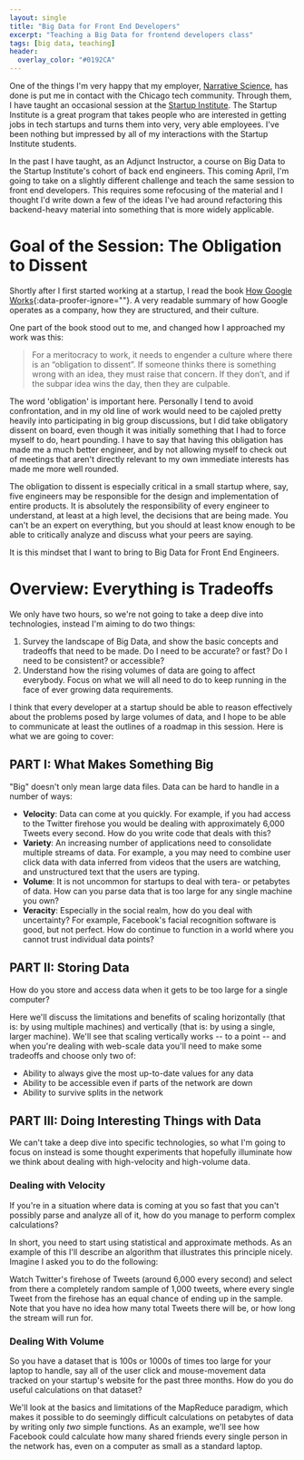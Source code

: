 ```yaml
---
layout: single
title: "Big Data for Front End Developers"
excerpt: "Teaching a Big Data for frontend developers class"
tags: [big data, teaching]
header:
  overlay_color: "#0192CA"
---
```


One of the things I'm very happy that my employer, [Narrative Science](https://www.narrativescience.com), has done is put me in contact with the Chicago tech community.  Through them, I have taught an occasional session at the [Startup Institute](https://startupinstitute.com). The Startup Institute is a great program that takes people who are interested in getting jobs in tech startups and turns them into very, very able employees.  I've been nothing but impressed by all of my interactions with the Startup Institute students.

In the past I have taught, as an Adjunct Instructor, a course on Big Data to the Startup Institute's cohort of back end engineers.  This coming April, I'm going to take on a slightly different challenge and teach the same session to front end developers.  This requires some refocusing of the material and I thought I'd write down a few of the ideas I've had around refactoring this backend-heavy material into something that is more widely applicable.

# Goal of the Session:  The Obligation to Dissent

Shortly after I first started working at a startup, I read the book [How Google Works](https://www.amazon.com/How-Google-Works-Eric-Schmidt-ebook/dp/B00HUU13Y0){:data-proofer-ignore=""}.  A very readable summary of how Google operates as a company, how they are structured, and their culture.

One part of the book stood out to me, and changed how I approached my work was this:

> For a meritocracy to work, it needs to engender a culture where there is an “obligation to dissent”.  If someone thinks there is something wrong with an idea, they must raise that concern. If they don’t, and if the subpar idea wins the day, then they are culpable.

The word 'obligation' is important here.  Personally I tend to avoid confrontation, and in my old line of work would need to be cajoled pretty heavily into participating in big group discussions, but I did take obligatory dissent on board, even though it was initially something that I had to force myself to do, heart pounding.  I have to say that having this obligation has made me a much better engineer, and by not allowing myself to check out of meetings that aren't directly relevant to my own immediate interests has made me more well rounded.

The obligation to dissent is especially critical in a small startup where, say, five engineers may be responsible for the design and implementation of entire products.  It is absolutely the responsibility of every engineer to understand, at least at a high level, the decisions that are being made.  You can't be an expert on everything, but you should at least know enough to be able to critically analyze and discuss what your peers are saying.

It is this mindset that I want to bring to Big Data for Front End Engineers.

# Overview:  Everything is Tradeoffs

We only have two hours, so we're not going to take a deep dive into technologies, instead I'm aiming to do two things:

1. Survey the landscape of Big Data, and show the basic concepts and tradeoffs that need to be made.  Do I need to be accurate? or fast?  Do I need to be consistent? or accessible?
1. Understand how the rising volumes of data are going to affect everybody.  Focus on what we will all need to do to keep running in the face of ever growing data requirements.

I think that every developer at a startup should be able to reason effectively about the problems posed by large volumes of data, and I hope to be able to communicate at least the outlines of a roadmap in this session.  Here is what we are going to cover:

## PART I: What Makes Something Big

"Big" doesn't only mean large data files.  Data can be hard to handle in a number of ways:

* **Velocity**:  Data can come at you quickly.  For example, if you had access to the Twitter firehose you would be dealing with approximately 6,000 Tweets every second.  How do you write code that deals with this?
* **Variety**:  An increasing number of applications need to consolidate multiple streams of data.  For example, a you may need to combine user click data with data inferred from videos that the users are watching, and unstructured text that the users are typing.
* **Volume**: It is not uncommon for startups to deal with tera- or petabytes of data.  How can you parse data that is too large for any single machine you own?
* **Veracity**: Especially in the social realm, how do you deal with uncertainty?  For example, Facebook's facial recognition software is good, but not perfect.  How do continue to function in a world where you cannot trust individual data points?

## PART II: Storing Data

How do you store and access data when it gets to be too large for a single computer?

Here we'll discuss the limitations and benefits of scaling horizontally (that is: by using multiple machines) and vertically (that is: by using a single, larger machine).  We'll see that scaling vertically works -- to a point -- and when you're dealing with web-scale data you'll need to make some tradeoffs and choose only two of:

* Ability to always give the most up-to-date values for any data
* Ability to be accessible even if parts of the network are down
* Ability to survive splits in the network

## PART III: Doing Interesting Things with Data

We can't take a deep dive into specific technologies, so what I'm going to focus on instead is some thought experiments that hopefully illuminate how we think about dealing with high-velocity and high-volume data.

### Dealing with Velocity

If you're in a situation where data is coming at you so fast that you can't possibly parse and analyze all of it, how do you manage to perform complex calculations?

In short, you need to start using statistical and approximate methods.  As an example of this I'll describe an algorithm that illustrates this principle nicely.  Imagine I asked you to do the following:

Watch Twitter's firehose of Tweets (around 6,000 every second) and select from there a completely random sample of 1,000 tweets, where every single Tweet from the firehose has an equal chance of ending up in the sample.  Note that you have no idea how many total Tweets there will be, or how long the stream will run for.

### Dealing With Volume

So you have a dataset that is 100s or 1000s of times too large for your laptop to handle, say all of the user click and mouse-movement data tracked on your startup's website for the past three months.  How do you do useful calculations on that dataset?

We'll look at the basics and limitations of the MapReduce paradigm, which makes it possible to do seemingly difficult calculations on petabytes of data by writing only *two* simple functions.  As an example, we'll see how Facebook could calculate how many shared friends every single person in the network has, even on a computer as small as a standard laptop.
